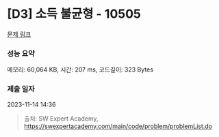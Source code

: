 # [D3] 소득 불균형 - 10505 

[문제 링크](https://swexpertacademy.com/main/code/problem/problemDetail.do?contestProbId=AXNP4CvauaMDFAXS) 

### 성능 요약

메모리: 60,064 KB, 시간: 207 ms, 코드길이: 323 Bytes

### 제출 일자

2023-11-14 14:36



> 출처: SW Expert Academy, https://swexpertacademy.com/main/code/problem/problemList.do